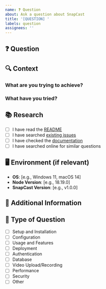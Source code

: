 ```yaml
---
name: ❓ Question
about: Ask a question about SnapCast
title: '[QUESTION] '
labels: question
assignees: ''
---
```


## ❓ Question

<!-- Ask your question clearly and concisely -->

## 🔍 Context

<!-- Provide context to help us understand your question better -->

### What are you trying to achieve?

<!-- Describe what you're trying to do -->

### What have you tried?

<!-- Describe what you've already attempted -->

## 📚 Research

<!-- Have you checked these resources? -->

- [ ] I have read the [README](https://github.com/monu808/SnapCast/blob/main/README.md)
- [ ] I have searched [existing issues](https://github.com/monu808/SnapCast/issues)
- [ ] I have checked the [documentation](https://github.com/monu808/SnapCast)
- [ ] I have searched online for similar questions

## 🖥️ Environment (if relevant)

- **OS**: [e.g., Windows 11, macOS 14]
- **Node Version**: [e.g., 18.19.0]
- **SnapCast Version**: [e.g., v1.0.0]

## 📝 Additional Information

<!-- Any other relevant information -->

## 🎯 Type of Question

<!-- Select the category that best fits your question -->

- [ ] Setup and Installation
- [ ] Configuration
- [ ] Usage and Features
- [ ] Deployment
- [ ] Authentication
- [ ] Database
- [ ] Video Upload/Recording
- [ ] Performance
- [ ] Security
- [ ] Other
